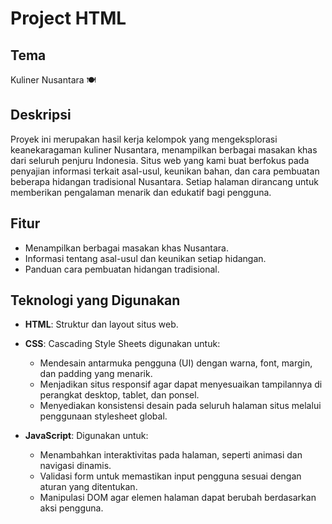 # Project HTML

## Tema
Kuliner Nusantara 🍽️

## Deskripsi
Proyek ini merupakan hasil kerja kelompok yang mengeksplorasi keanekaragaman kuliner Nusantara, menampilkan berbagai masakan khas dari seluruh penjuru Indonesia. Situs web yang kami buat berfokus pada penyajian informasi terkait asal-usul, keunikan bahan, dan cara pembuatan beberapa hidangan tradisional Nusantara. Setiap halaman dirancang untuk memberikan pengalaman menarik dan edukatif bagi pengguna.

## Fitur
- Menampilkan berbagai masakan khas Nusantara.
- Informasi tentang asal-usul dan keunikan setiap hidangan.
- Panduan cara pembuatan hidangan tradisional.

## Teknologi yang Digunakan
- **HTML**: Struktur dan layout situs web.
- **CSS**: Cascading Style Sheets digunakan untuk:
  - Mendesain antarmuka pengguna (UI) dengan warna, font, margin, dan padding yang menarik.
  - Menjadikan situs responsif agar dapat menyesuaikan tampilannya di perangkat desktop, tablet, dan ponsel.
  - Menyediakan konsistensi desain pada seluruh halaman situs melalui penggunaan stylesheet global.

- **JavaScript**: Digunakan untuk:
  - Menambahkan interaktivitas pada halaman, seperti animasi dan navigasi dinamis.
  - Validasi form untuk memastikan input pengguna sesuai dengan aturan yang ditentukan.
  - Manipulasi DOM agar elemen halaman dapat berubah berdasarkan aksi pengguna.